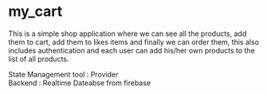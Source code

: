 # my_cart

This is a simple shop application where we can see all the products, add them to cart, add them to likes items and finally we can order them, this also includes authentication and each user can add his/her own products to the list of all products.

State Management tool : Provider <br>
Backend : Realtime Dateabse from firebase
